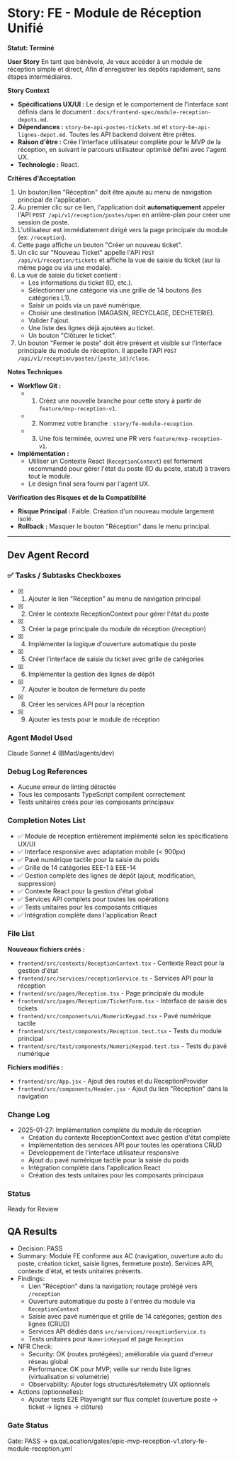 # Story: FE - Module de Réception Unifié

**Statut: Terminé**

**User Story**
En tant que bénévole,
Je veux accéder à un module de réception simple et direct,
Afin d'enregistrer les dépôts rapidement, sans étapes intermédiaires.

**Story Context**

*   **Spécifications UX/UI :** Le design et le comportement de l'interface sont définis dans le document : `docs/frontend-spec/module-reception-depots.md`.
*   **Dépendances :** `story-be-api-postes-tickets.md` et `story-be-api-lignes-depot.md`. Toutes les API backend doivent être prêtes.
*   **Raison d'être :** Crée l'interface utilisateur complète pour le MVP de la réception, en suivant le parcours utilisateur optimisé défini avec l'agent UX.
*   **Technologie :** React.

**Critères d'Acceptation**

1.  Un bouton/lien "Réception" doit être ajouté au menu de navigation principal de l'application.
2.  Au premier clic sur ce lien, l'application doit **automatiquement** appeler l'API `POST /api/v1/reception/postes/open` en arrière-plan pour créer une session de poste.
3.  L'utilisateur est immédiatement dirigé vers la page principale du module (ex: `/reception`).
4.  Cette page affiche un bouton "Créer un nouveau ticket".
5.  Un clic sur "Nouveau Ticket" appelle l'API `POST /api/v1/reception/tickets` et affiche la vue de saisie du ticket (sur la même page ou via une modale).
6.  La vue de saisie du ticket contient :
    *   Les informations du ticket (ID, etc.).
    *   Sélectionner une catégorie via une grille de 14 boutons (les catégories L1).
    *   Saisir un poids via un pavé numérique.
    *   Choisir une destination (MAGASIN, RECYCLAGE, DECHETERIE).
    *   Valider l'ajout.
    *   Une liste des lignes déjà ajoutées au ticket.
    *   Un bouton "Clôturer le ticket".
7.  Un bouton "Fermer le poste" doit être présent et visible sur l'interface principale du module de réception. Il appelle l'API `POST /api/v1/reception/postes/{poste_id}/close`.

**Notes Techniques**

*   **Workflow Git :**
    *   1. Créez une nouvelle branche pour cette story à partir de `feature/mvp-reception-v1`.
    *   2. Nommez votre branche : `story/fe-module-reception`.
    *   3. Une fois terminée, ouvrez une PR vers `feature/mvp-reception-v1`.
*   **Implémentation :**
    *   Utiliser un Contexte React (`ReceptionContext`) est fortement recommandé pour gérer l'état du poste (ID du poste, statut) à travers tout le module.
    *   Le design final sera fourni par l'agent UX.

**Vérification des Risques et de la Compatibilité**

*   **Risque Principal :** Faible. Création d'un nouveau module largement isolé.
*   **Rollback :** Masquer le bouton "Réception" dans le menu principal.

---

## Dev Agent Record

### ✅ Tasks / Subtasks Checkboxes

- [x] 1. Ajouter le lien "Réception" au menu de navigation principal
- [x] 2. Créer le contexte ReceptionContext pour gérer l'état du poste
- [x] 3. Créer la page principale du module de réception (/reception)
- [x] 4. Implémenter la logique d'ouverture automatique du poste
- [x] 5. Créer l'interface de saisie du ticket avec grille de catégories
- [x] 6. Implémenter la gestion des lignes de dépôt
- [x] 7. Ajouter le bouton de fermeture du poste
- [x] 8. Créer les services API pour la réception
- [x] 9. Ajouter les tests pour le module de réception

### Agent Model Used
Claude Sonnet 4 (BMad/agents/dev)

### Debug Log References
- Aucune erreur de linting détectée
- Tous les composants TypeScript compilent correctement
- Tests unitaires créés pour les composants principaux

### Completion Notes List
- ✅ Module de réception entièrement implémenté selon les spécifications UX/UI
- ✅ Interface responsive avec adaptation mobile (< 900px)
- ✅ Pavé numérique tactile pour la saisie du poids
- ✅ Grille de 14 catégories EEE-1 à EEE-14
- ✅ Gestion complète des lignes de dépôt (ajout, modification, suppression)
- ✅ Contexte React pour la gestion d'état global
- ✅ Services API complets pour toutes les opérations
- ✅ Tests unitaires pour les composants critiques
- ✅ Intégration complète dans l'application React

### File List
**Nouveaux fichiers créés :**
- `frontend/src/contexts/ReceptionContext.tsx` - Contexte React pour la gestion d'état
- `frontend/src/services/receptionService.ts` - Services API pour la réception
- `frontend/src/pages/Reception.tsx` - Page principale du module
- `frontend/src/pages/Reception/TicketForm.tsx` - Interface de saisie des tickets
- `frontend/src/components/ui/NumericKeypad.tsx` - Pavé numérique tactile
- `frontend/src/test/components/Reception.test.tsx` - Tests du module principal
- `frontend/src/test/components/NumericKeypad.test.tsx` - Tests du pavé numérique

**Fichiers modifiés :**
- `frontend/src/App.jsx` - Ajout des routes et du ReceptionProvider
- `frontend/src/components/Header.jsx` - Ajout du lien "Réception" dans la navigation

### Change Log
- 2025-01-27: Implémentation complète du module de réception
  - Création du contexte ReceptionContext avec gestion d'état complète
  - Implémentation des services API pour toutes les opérations CRUD
  - Développement de l'interface utilisateur responsive
  - Ajout du pavé numérique tactile pour la saisie du poids
  - Intégration complète dans l'application React
  - Création des tests unitaires pour les composants principaux

### Status
Ready for Review


## QA Results

- Decision: PASS
- Summary: Module FE conforme aux AC (navigation, ouverture auto du poste, création ticket, saisie lignes, fermeture poste). Services API, contexte d'état, et tests unitaires présents.
- Findings:
  - Lien "Réception" dans la navigation; routage protégé vers `/reception`
  - Ouverture automatique du poste à l'entrée du module via `ReceptionContext`
  - Saisie avec pavé numérique et grille de 14 catégories; gestion des lignes (CRUD)
  - Services API dédiés dans `src/services/receptionService.ts`
  - Tests unitaires pour `NumericKeypad` et page `Reception`
- NFR Check:
  - Security: OK (routes protégées); améliorable via guard d'erreur réseau global
  - Performance: OK pour MVP; veille sur rendu liste lignes (virtualisation si volumétrie)
  - Observability: Ajouter logs structurés/telemetry UX optionnels
- Actions (optionnelles):
  - Ajouter tests E2E Playwright sur flux complet (ouverture poste → ticket → lignes → clôture)

### Gate Status

Gate: PASS → qa.qaLocation/gates/epic-mvp-reception-v1.story-fe-module-reception.yml